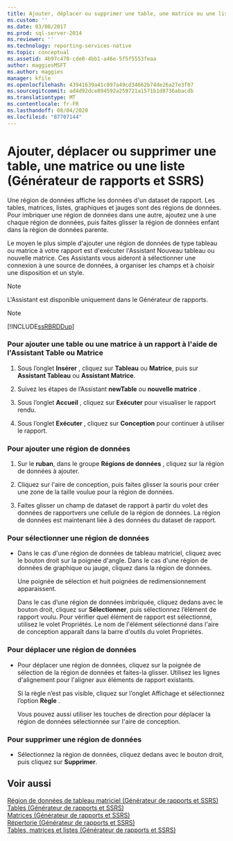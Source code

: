 ```yaml
---
title: Ajouter, déplacer ou supprimer une table, une matrice ou une liste (Générateur de rapports et SSRS) | Microsoft Docs
ms.custom: ''
ms.date: 03/08/2017
ms.prod: sql-server-2014
ms.reviewer: ''
ms.technology: reporting-services-native
ms.topic: conceptual
ms.assetid: 4b97c470-cde0-4bb1-a46e-5f5f5553feaa
author: maggiesMSFT
ms.author: maggies
manager: kfile
ms.openlocfilehash: 43941639a41c897a49cd34662b74de26a27e3f07
ms.sourcegitcommit: ad4d92dce894592a259721a1571b1d8736abacdb
ms.translationtype: MT
ms.contentlocale: fr-FR
ms.lasthandoff: 08/04/2020
ms.locfileid: "87707144"
---
```

# <a name="add-move-or-delete-a-table-matrix-or-list-report-builder-and-ssrs"></a>Ajouter, déplacer ou supprimer une table, une matrice ou une liste (Générateur de rapports et SSRS)
  Une région de données affiche les données d'un dataset de rapport. Les tables, matrices, listes, graphiques et jauges sont des régions de données. Pour imbriquer une région de données dans une autre, ajoutez une à une chaque région de données, puis faites glisser la région de données enfant dans la région de données parente.  
  
 Le moyen le plus simple d'ajouter une région de données de type tableau ou matrice à votre rapport est d'exécuter l'Assistant Nouveau tableau ou nouvelle matrice. Ces Assistants vous aideront à sélectionner une connexion à une source de données, à organiser les champs et à choisir une disposition et un style.  
  
> [!NOTE]  
>  L'Assistant est disponible uniquement dans le Générateur de rapports.  
  
> [!NOTE]  
>  [!INCLUDE[ssRBRDDup](../../includes/ssrbrddup-md.md)]  
  
### <a name="to-add-a-table-or-matrix-to-a-report-by-using-the-new-table-or-new-matrix-wizard"></a>Pour ajouter une table ou une matrice à un rapport à l'aide de l'Assistant Table ou Matrice  
  
1.  Sous l’onglet **Insérer** , cliquez sur **Tableau** ou **Matrice**, puis sur **Assistant Tableau** ou **Assistant Matrice**.  
  
2.  Suivez les étapes de l’Assistant **newTable** ou **nouvelle matrice** .  
  
3.  Sous l’onglet **Accueil** , cliquez sur **Exécuter** pour visualiser le rapport rendu.  
  
4.  Sous l’onglet **Exécuter** , cliquez sur **Conception** pour continuer à utiliser le rapport.  
  
### <a name="to-add-a-data-region"></a>Pour ajouter une région de données  
  
1.  Sur le **ruban**, dans le groupe **Régions de données** , cliquez sur la région de données à ajouter.  
  
2.  Cliquez sur l'aire de conception, puis faites glisser la souris pour créer une zone de la taille voulue pour la région de données.  
  
3.  Faites glisser un champ de dataset de rapport à partir du volet des données de rapportvers une cellule de la région de données. La région de données est maintenant liée à des données du dataset de rapport.  
  
### <a name="to-select-a-data-region"></a>Pour sélectionner une région de données  
  
-   Dans le cas d'une région de données de tableau matriciel, cliquez avec le bouton droit sur la poignée d'angle. Dans le cas d'une région de données de graphique ou jauge, cliquez dans la région de données.  
  
     Une poignée de sélection et huit poignées de redimensionnement apparaissent.  
  
     Dans le cas d’une région de données imbriquée, cliquez dedans avec le bouton droit, cliquez sur **Sélectionner**, puis sélectionnez l’élément de rapport voulu. Pour vérifier quel élément de rapport est sélectionné, utilisez le volet Propriétés. Le nom de l'élément sélectionné dans l'aire de conception apparaît dans la barre d'outils du volet Propriétés.  
  
### <a name="to-move-a-data-region"></a>Pour déplacer une région de données  
  
-   Pour déplacer une région de données, cliquez sur la poignée de sélection de la région de données et faites-la glisser. Utilisez les lignes d'alignement pour l'aligner aux éléments de rapport existants.  
  
     Si la règle n’est pas visible, cliquez sur l’onglet Affichage et sélectionnez l’option **Règle** .  
  
     Vous pouvez aussi utiliser les touches de direction pour déplacer la région de données sélectionnée sur l'aire de conception.  
  
### <a name="to-delete-a-data-region"></a>Pour supprimer une région de données  
  
-   Sélectionnez la région de données, cliquez dedans avec le bouton droit, puis cliquez sur **Supprimer**.  
  
## <a name="see-also"></a>Voir aussi  
 [Région de données de tableau matriciel &#40;Générateur de rapports et SSRS&#41;](../tablix-data-region-report-builder-and-ssrs.md)   
 [Tables &#40;Générateur de rapports et SSRS&#41;](tables-report-builder-and-ssrs.md)   
 [Matrices &#40;Générateur de rapports et SSRS&#41;](create-a-matrix-report-builder-and-ssrs.md)   
 [Répertorie &#40;Générateur de rapports et SSRS&#41;](create-invoices-and-forms-with-lists-report-builder-and-ssrs.md)   
 [Tables, matrices et listes &#40;Générateur de rapports et SSRS&#41;](tables-matrices-and-lists-report-builder-and-ssrs.md)  
  
  
